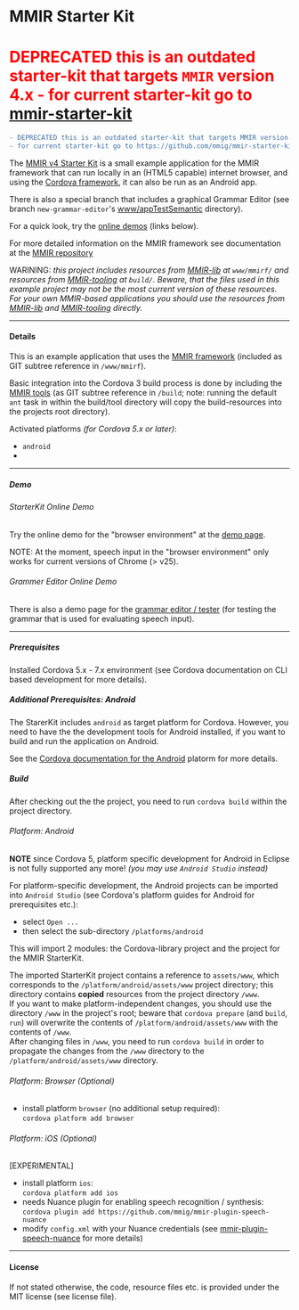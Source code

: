 MMIR Starter Kit
===========

<h1 style="color: red;">
DEPRECATED this is an outdated starter-kit that targets <code>MMIR</code> version 4.x - for current starter-kit go to <a href="https://github.com/mmig/mmir-starter-kit">mmir-starter-kit</a>
</h1>

```diff
- DEPRECATED this is an outdated starter-kit that targets MMIR version 4.x 
- for current starter-kit go to https://github.com/mmig/mmir-starter-kit
```

The [MMIR v4 Starter Kit][0] is a small example application for the MMIR framework that can run locally in an (HTML5 capable)
internet browser, and using the [Cordova framework][1], it can also be run as an Android app.

There is also a special branch that includes a graphical Grammar Editor (see branch `new-grammar-editor`'s [www/appTestSemantic][11] directory).


For a quick look, try the [online demos](#demo) (links below).


For more detailed information on the MMIR framework see documentation at the [MMIR repository][8]

WARINING: _this project includes resources from [MMIR-lib][4] at `www/mmirf/` and
          resources from [MMIR-tooling][5] at `build/`. Beware, that the files used in this
          example project may not be the most current version of these resources.
          For your own MMIR-based applications you should use the resources from
          [MMIR-lib][4] and [MMIR-tooling][5] directly._

----

#### Details

This is an example application that uses the [MMIR framework][4] (included as GIT subtree reference in `/www/mmirf`).

Basic integration into the Cordova 3 build process is done by including the [MMIR tools][5]
(as GIT subtree reference in `/build`; note: running the default `ant` task in within the build/tool directory will
copy the build-resources into the projects root directory).

Activated platforms _(for Cordova 5.x or later)_:
 * `android`
 *

----

##### Demo

###### StarterKit Online Demo
Try the online demo for the "browser environment" at the [demo page][9].

NOTE: At the moment, speech input in the "browser environment" only works for current versions of Chrome (> v25).

###### Grammer Editor Online Demo
There is also a demo page for the [grammar editor / tester][10] (for testing the grammar that is used for evaluating speech input).



----

##### Prerequisites

Installed Cordova 5.x - 7.x environment (see Cordova documentation on CLI based development for more details).

##### Additional Prerequisites: Android

The StarerKit includes `android` as target platform for Cordova. However, you need to have the the
development tools for Android installed, if you want to build and run the application on Android.

See the [Cordova documentation for the Android][12] platorm for more details.

##### Build

After checking out the the project, you need to run `cordova build` within the project directory.


###### Platform: Android


**NOTE** since Cordova 5, platform specific development for Android in Eclipse is not fully supported any more!
         _(you may use `Android Studio` instead)_


For platform-specific development, the Android projects can be imported into `Android Studio` (see
Cordova's platform guides for Android for prerequisites etc.):

 * select `Open ...`
 * then select the sub-directory `/platforms/android`

This will import 2 modules: the Cordova-library project and the project for the MMIR StarterKit.

The imported StarterKit project contains a reference to `assets/www`, which corresponds
to the `/platform/android/assets/www` project directory; this directory contains __copied__
resources from the project directory `/www`.  
If you want to make platform-independent changes, you should use the directory `/www`
in the project's root; beware that `cordova prepare` (and `build`, `run`) will overwrite the
contents of `/platform/android/assets/www` with the contents of `/www`.  
After changing files in `/www`, you need to run `cordova build` in order to propagate the changes
from the `/www` directory to the `/platform/android/assets/www` directory.

###### Platform: Browser (Optional)

 * install platform `browser` (no additional setup required):  
   `cordova platform add browser`

###### Platform: iOS (Optional)

[EXPERIMENTAL]

 * install platform `ios`:  
   `cordova platform add ios`
 * needs Nuance plugin for enabling speech recognition / synthesis:  
   `cordova plugin add https://github.com/mmig/mmir-plugin-speech-nuance`
 * modify `config.xml` with your Nuance credentials (see [mmir-plugin-speech-nuance][13] for more details)

----

#### License
If not stated otherwise, the code, resource files etc. is provided under the MIT license (see license file).

 [0]: https://github.com/mmig/mmir-v4-starter-kit
 [1]: http://cordova.apache.org/
 [4]: https://github.com/mmig/mmir-lib/tree/v4.2.1
 [5]: https://github.com/mmig/mmir-tooling/tree/v4.0.0
 [6]: https://github.com/mmig/mmir-plugin-scionqueue
 [8]: https://github.com/mmig/mmir
 [9]: http://mmig.github.io/mmir-v4-starter-kit/www
[10]: http://mmig.github.io/mmir-v4-starter-kit/www/testSemanticInterpreter.html
[11]: https://github.com/mmig/mmir-v4-starter-kit/tree/new-grammar-editor/www/appTestSemantic
[12]: https://cordova.apache.org/docs/en/latest/guide/platforms/android/
[13]: https://github.com/mmig/mmir-plugin-speech-nuance

